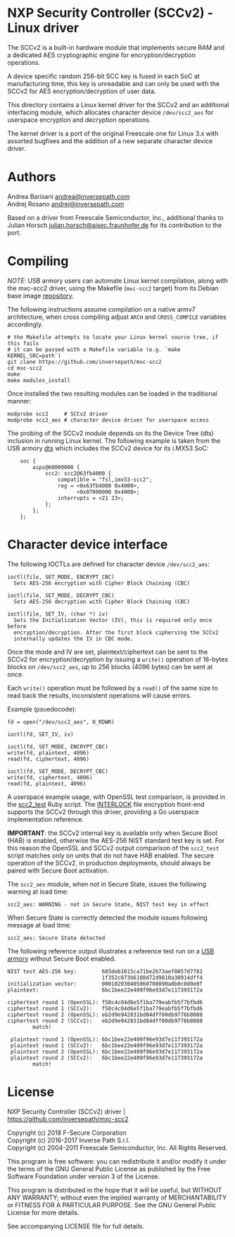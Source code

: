 NXP Security Controller (SCCv2) - Linux driver
==============================================

The SCCv2 is a built-in hardware module that implements secure RAM and a
dedicated AES cryptographic engine for encryption/decryption operations.

A device specific random 256-bit SCC key is fused in each SoC at manufacturing
time, this key is unreadable and can only be used with the SCCv2 for AES
encryption/decryption of user data.

This directory contains a Linux kernel driver for the SCCv2 and an additional
interfacing module, which allocates character device `/dev/scc2_aes` for
userspace encryption and decryption operations.

The kernel driver is a port of the original Freescale one for Linux 3.x with
assorted bugfixes and the addition of a new separate character device driver.

Authors
=======

Andrea Barisani <andrea@inversepath.com>  
Andrej Rosano   <andrej@inversepath.com>  

Based on a driver from Freescale Semiconductor, Inc., additional thanks to
Julian Horsch <julian.horsch@aisec.fraunhofer.de> for its contribution to the
port.

Compiling
=========

*NOTE*: USB armory users can automate Linux kernel compilation, along with the
mxc-scc2 driver, using the Makefile (`mxc-scc2` target) from its Debian base image
[repository](https://github.com/inversepath/usbarmory-debian-base_image).

The following instructions assume compilation on a native armv7 architecture,
when cross compiling adjust `ARCH` and `CROSS_COMPILE` variables accordingly.

```
# the Makefile attempts to locate your Linux kernel source tree, if this fails
# it can be passed with a Makefile variable (e.g. `make KERNEL_SRC=path`)
git clone https://github.com/inversepath/mxc-scc2
cd mxc-scc2
make
make modules_install
```

Once installed the two resulting modules can be loaded in the traditional
manner:

```
modprobe scc2     # SCCv2 driver
modprobe scc2_aes # character device driver for userspace access
```

The probing of the SCCv2 module depends on its the Device Tree (dts) inclusion
in running Linux kernel. The following example is taken from the USB armory
[dts](https://github.com/inversepath/usbarmory/blob/master/software/kernel_conf/imx53-usbarmory-scc2.dts)
which includes the SCCv2 device for its i.MX53 SoC:

```
	soc {
		aips@60000000 {
			scc2: scc2@63fb4000 {
				compatible = "fsl,imx53-scc2";
				reg = <0x63fb4000 0x4000>,
				      <0x07000000 0x4000>;
				interrupts = <21 23>;
			};
		};
	};
```

Character device interface
==========================

The following IOCTLs are defined for character device `/dev/scc2_aes`:

```
ioctl(file, SET_MODE, ENCRYPT_CBC)
  Sets AES-256 encryption with Cipher Block Chaining (CBC)

ioctl(file, SET_MODE, DECRYPT_CBC)
  Sets AES-256 decryption with Cipher Block Chaining (CBC)

ioctl(file, SET_IV, (char *) iv)
  Sets the Initialization Vector (IV), this is required only once before
  encryption/decryption. After the first block ciphersing the SCCv2
  internally updates the IV in CBC mode.
```

Once the mode and IV are set, plaintext/ciphertext can be sent to the SCCv2 for
encryption/decryption by issuing a `write()` operation of 16-bytes blocks on
`/dev/scc2_aes`, up to 256 blocks (4096 bytes) can be sent at once.

Each `write()` operation must be followed by a `read()` of the same size to
read back the results, inconsistent operations will cause errors.

Example (psuedocode):
```
fd = open("/dev/scc2_aes", O_RDWR)

ioctl(fd, SET_IV, iv)

ioctl(fd, SET_MODE, ENCRYPT_CBC)
write(fd, plaintext, 4096)
read(fd, ciphertext, 4096)

ioctl(fd, SET_MODE, DECRYPT_CBC)
write(fd, ciphertext, 4096)
read(fd, plaintext, 4096)
```

A userspace example usage, with OpenSSL test comparison, is provided in the
[scc2_test](https://github.com/inversepath/mxc-scc2/blob/master/scc2_test) Ruby
script. The [INTERLOCK](https://github.com/inversepath/interlock) file
encryption front-end supports the SCCv2 through this driver, providing a Go
userspace implementation reference.

**IMPORTANT**: the SCCv2 internal key is available only when Secure Boot (HAB)
is enabled, otherwise the AES-256 NIST standard test key is set. For this
reason the OpenSSL and SCCv2 output comparison of the `scc2_test` script
matches only on units that do not have HAB enabled. The secure operation of the
SCCv2, in production deployments, should always be paired with Secure Boot
activation.

The `scc2_aes` module, when not in Secure State, issues the following warning
at load time:

```
scc2_aes: WARNING - not in Secure State, NIST test key in effect
```

When Secure State is correctly detected the module issues following message at
load time:

```
scc2_aes: Secure State detected
```

The following reference output illustrates a reference test run on a
[USB armory](https://inversepath.com/usbarmory) without Secure Boot enabled.

```
NIST test AES-256 key:        603deb1015ca71be2b73aef0857d7781
                              1f352c073b6108d72d9810a30914dff4
initialization vector:        000102030405060708090a0b0c0d0e0f
plaintext:                    6bc1bee22e409f96e93d7e117393172a

ciphertext round 1 (OpenSSL): f58c4c04d6e5f1ba779eabfb5f7bfbd6
ciphertext round 1 (SCCv2):   f58c4c04d6e5f1ba779eabfb5f7bfbd6
ciphertext round 2 (OpenSSL): eb2d9e942831bd84dff00db9776b8088
ciphertext round 2 (SCCv2):   eb2d9e942831bd84dff00db9776b8088
        match!

 plaintext round 1 (OpenSSL): 6bc1bee22e409f96e93d7e117393172a
 plaintext round 1 (SCCv2):   6bc1bee22e409f96e93d7e117393172a
 plaintext round 2 (OpenSSL): 6bc1bee22e409f96e93d7e117393172a
 plaintext round 2 (SCCv2):   6bc1bee22e409f96e93d7e117393172a
        match!

```

License
=======

NXP Security Controller (SCCv2) driver | https://github.com/inversepath/mxc-scc2

Copyright (c) 2018 F-Secure Corporation  
Copyright (c) 2016-2017 Inverse Path S.r.l.  
Copyright (c) 2004-2011 Freescale Semiconductor, Inc. All Rights Reserved.

This program is free software: you can redistribute it and/or modify it under
the terms of the GNU General Public License as published by the Free Software
Foundation under version 3 of the License.

This program is distributed in the hope that it will be useful, but WITHOUT ANY
WARRANTY; without even the implied warranty of MERCHANTABILITY or FITNESS FOR A
PARTICULAR PURPOSE. See the GNU General Public License for more details.

See accompanying LICENSE file for full details.
